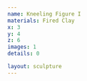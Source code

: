 ```yaml
---
name: Kneeling Figure I
materials: Fired Clay
x: 3
y: 4
z: 6
images: 1
details: 0

layout: sculpture
---
```



